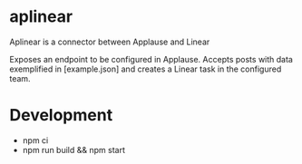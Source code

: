 # aplinear
Aplinear is a connector between Applause and Linear

Exposes an endpoint to be configured in Applause. Accepts posts with data exemplified in [example.json] and creates a Linear task in the configured team.

# Development
- npm ci
- npm run build && npm start
